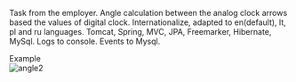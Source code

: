 Task from the employer.
Angle calculation between the analog clock arrows based the values of digital clock.
Internationalize, adapted to en(default), lt, pl and ru languages.
Tomcat, Spring, MVC, JPA, Freemarker, Hibernate, MySql.
Logs to console. Events to Mysql.

Example  
![angle2](https://user-images.githubusercontent.com/34347865/46498277-a0af7a80-c825-11e8-847e-de424bf287ac.gif)

